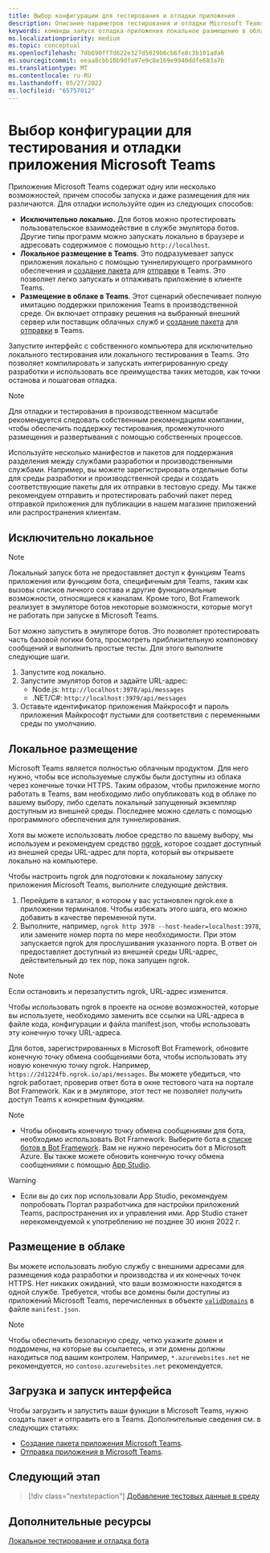 ```yaml
---
title: Выбор конфигурации для тестирования и отладки приложения
description: Описание параметров тестирования и отладки Microsoft Teams в локальной и облачной среде.
keywords: команды запуск отладка приложения локальное размещение в облаке узел
ms.localizationpriority: medium
ms.topic: conceptual
ms.openlocfilehash: 7db690ff7d622e327d5029b6cb6fe8c3b101ada6
ms.sourcegitcommit: eeaa8cbb10b9dfa97e9c8e169e9940ddfe683a7b
ms.translationtype: MT
ms.contentlocale: ru-RU
ms.lasthandoff: 05/27/2022
ms.locfileid: "65757012"
---
```

# <a name="choose-a-setup-to-test-and-debug-your-microsoft-teams-app"></a>Выбор конфигурации для тестирования и отладки приложения Microsoft Teams

Приложения Microsoft Teams содержат одну или несколько возможностей, причем способы запуска и даже размещения для них различаются. Для отладки используйте один из следующих способов:

* **Исключительно локально.** Для ботов можно протестировать пользовательское взаимодействие в службе эмулятора ботов. Другие типы программ можно запускать локально в браузере и адресовать содержимое с помощью `http://localhost`.
* **Локальное размещение в Teams**. Это подразумевает запуск приложения локально с помощью туннелирующего программного обеспечения и [создание пакета](~/concepts/build-and-test/apps-package.md) для [отправки](~/concepts/deploy-and-publish/apps-upload.md) в Teams. Это позволяет легко запускать и отлаживать приложение в клиенте Teams.
* **Размещение в облаке в Teams**. Этот сценарий обеспечивает полную имитацию поддержки приложения Teams в производственной среде. Он включает отправку решения на выбранный внешний сервер или поставщик облачных служб и [создание пакета](~/concepts/build-and-test/apps-package.md) для [отправки](~/concepts/deploy-and-publish/apps-upload.md) в Teams.

Запустите интерфейс с собственного компьютера для исключительно локального тестирования или локального тестирования в Teams. Это позволяет компилировать и запускать интегрированную среду разработки и использовать все преимущества таких методов, как точки останова и пошаговая отладка.

> [!NOTE]
> Для отладки и тестирования в производственном масштабе рекомендуется следовать собственным рекомендациям компании, чтобы обеспечить поддержку тестирования, промежуточного размещения и развертывания с помощью собственных процессов.

Используйте несколько манифестов и пакетов для поддержания разделения между службами разработки и производственными службами. Например, вы можете зарегистрировать отдельные боты для среды разработки и производственной среды и создать соответствующие пакеты для их отправки в тестовую среду. Мы также рекомендуем отправить и протестировать рабочий пакет перед отправкой приложения для публикации в нашем магазине приложений или распространения клиентам.

## <a name="purely-local"></a>Исключительно локальное

> [!NOTE]
> Локальный запуск бота не предоставляет доступ к функциям Teams приложения или функциям бота, специфичным для Teams, таким как вызовы списков личного состава и другие функциональные возможности, относящиеся к каналам. Кроме того, Bot Framework реализует в эмуляторе ботов некоторые возможности, которые могут не работать при запуске в Microsoft Teams.

Бот можно запустить в эмуляторе ботов. Это позволяет протестировать часть базовой логики бота, просмотреть приблизительную компоновку сообщений и выполнить простые тесты. Для этого выполните следующие шаги.

1. Запустите код локально.
2. Запустите эмулятор ботов и задайте URL-адрес:
   * Node.js: `http://localhost:3978/api/messages`
   * .NET/C#: `http://localhost:3979/api/messages`
3. Оставьте идентификатор приложения Майкрософт и пароль приложения Майкрософт пустыми для соответствия с переменными среды по умолчанию.

## <a name="locally-hosted"></a>Локальное размещение

Microsoft Teams является полностью облачным продуктом. Для него нужно, чтобы все используемые службы были доступны из облака через конечные точки HTTPS. Таким образом, чтобы приложение могло работать в Teams, вам необходимо либо опубликовать код в облаке по вашему выбору, либо сделать локальный запущенный экземпляр доступным из внешней среды. Последнее можно сделать с помощью программного обеспечения для туннелирования.

Хотя вы можете использовать любое средство по вашему выбору, мы используем и рекомендуем средство [ngrok](https://ngrok.com/download), которое создает доступный из внешней среды URL-адрес для порта, который вы открываете локально на компьютере.

Чтобы настроить ngrok для подготовки к локальному запуску приложения Microsoft Teams, выполните следующие действия.

1. Перейдите в каталог, в котором у вас установлен ngrok.exe в приложении терминалов. Чтобы избежать этого шага, его можно добавить в качестве переменной пути.
2. Выполните, например, `ngrok http 3978 --host-header=localhost:3978`, или замените номер порта по мере необходимости.
   При этом запускается ngrok для прослушивания указанного порта. В ответ он предоставляет доступный из внешней среды URL-адрес, действительный до тех пор, пока запущен ngrok.

> [!NOTE]
> Если остановить и перезапустить ngrok, URL-адрес изменится.

Чтобы использовать ngrok в проекте на основе возможностей, которые вы используете, необходимо заменить все ссылки на URL-адреса в файле кода, конфигурации и файла manifest.json, чтобы использовать эту конечную точку URL-адреса.

Для ботов, зарегистрированных в Microsoft Bot Framework, обновите конечную точку обмена сообщениями бота, чтобы использовать эту новую конечную точку ngrok. Например, `https://2d1224fb.ngrok.io/api/messages`. Вы можете убедиться, что ngrok работает, проверив ответ бота в окне тестового чата на портале Bot Framework. Как и в эмуляторе, этот тест не позволяет получить доступ Teams к конкретным функциям.

> [!NOTE]
> * Чтобы обновить конечную точку обмена сообщениями для бота, необходимо использовать Bot Framework. Выберите бота в [списке ботов в Bot Framework](https://dev.botframework.com/bots). Вам не нужно переносить бот в Microsoft Azure. Вы также можете обновить конечную точку обмена сообщениями с помощью [App Studio](~/concepts/build-and-test/app-studio-overview.md).

> [!WARNING]
> * Если вы до сих пор использовали App Studio, рекомендуем попробовать Портал разработчика для настройки приложений Teams, распространения их и управления ими. App Studio станет нерекомендуемой к употреблению не позднее 30 июня 2022 г.

## <a name="cloud-hosted"></a>Размещение в облаке

Вы можете использовать любую службу с внешними адресами для размещения кода разработки и производства и их конечных точек HTTPS. Нет никаких ожиданий, что ваши возможности находятся в одной службе. Требуется, чтобы все домены были доступны из приложений Microsoft Teams, перечисленных в объекте [`validDomains`](~/resources/schema/manifest-schema.md#validdomains) в файле `manifest.json`.

> [!NOTE]
> Чтобы обеспечить безопасную среду, четко укажите домен и поддомены, на которые вы ссылаетесь, и эти домены должны находиться под вашим контролем. Например, `*.azurewebsites.net` не рекомендуется, но `contoso.azurewebsites.net` рекомендуется.

## <a name="load-and-run-your-experience"></a>Загрузка и запуск интерфейса

Чтобы загрузить и запустить ваши функции в Microsoft Teams, нужно создать пакет и отправить его в Teams. Дополнительные сведения см. в следующих статьях:

* [Создание пакета приложения Microsoft Teams](~/concepts/build-and-test/apps-package.md).
* [Отправка приложения в Microsoft Teams](~/concepts/deploy-and-publish/apps-upload.md).

## <a name="next-step"></a>Следующий этап

> [!div class="nextstepaction"]
> [Добавление тестовых данные в среду](~/concepts/build-and-test/test-data.md)

## <a name="see-also"></a>Дополнительные ресурсы

[Локальное тестирование и отладка бота](../../bots/how-to/debug/locally-with-an-ide.md#test-and-debug-your-bot-locally)
